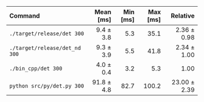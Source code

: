 | Command | Mean [ms] | Min [ms] | Max [ms] | Relative |
|:---|---:|---:|---:|---:|
| `./target/release/det 300` | 9.4 ± 3.8 | 5.3 | 35.1 | 2.36 ± 0.98 |
| `./target/release/det_nd 300` | 9.3 ± 3.9 | 5.5 | 41.8 | 2.34 ± 1.00 |
| `./bin_cpp/det 300` | 4.0 ± 0.4 | 3.2 | 5.3 | 1.00 |
| `python src/py/det.py 300` | 91.8 ± 4.8 | 82.7 | 100.2 | 23.00 ± 2.39 |
